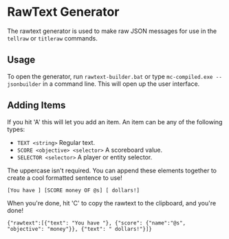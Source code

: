 # RawText Generator
The rawtext generator is used to make raw JSON messages for use in the `tellraw` or `titleraw` commands.

## Usage
To open the generator, run `rawtext-builder.bat` or type `mc-compiled.exe --jsonbuilder` in a command line. This will open up the user interface.

## Adding Items
If you hit 'A' this will let you add an item. An item can be any of the following types:
* `TEXT <string>`                 Regular text.
* `SCORE <objective> <selector>`  A scoreboard value.
* `SELECTOR <selector>`           A player or entity selector.

The uppercase isn't required. You can append these elements together to create a cool formatted sentence to use!

```
[You have ] [SCORE money OF @s] [ dollars!]
```
When you're done, hit 'C' to copy the rawtext to the clipboard, and you're done!
```
{"rawtext":[{"text": "You have "}, {"score": {"name":"@s", "objective": "money"}}, {"text": " dollars!"}]}
```
